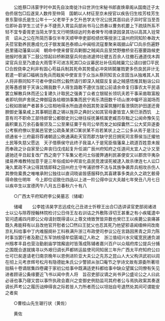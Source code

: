 <!-- { "loadSidebar": true } -->
　　公姓蔡□讳蒙字时中其先自汝南徙汴曰世洪仕宋秘书郎直焕章阁从国南迁子太伯侨居包□后遂吴人数传至仲简　国朝以人材征至京未授官以疾告归生桂芳桂芳生景东娶徐氏是生公年十一父老举于乡乞升邑学太守况公抚其首曰此子异时官当至吾位即补县学生三试于乡不捷贡入冑监兵部尚书马公昂奏以曹务机要上下疏牍所系不轻不宜专委胥吏当简太学生文行明慎综达时务者俾专司缮录因录其功以高其入铨常资　诏从之公在所简历事仅半年天顺甲申吏部校绩优等授浙江温州府同知阶奉政大夫莅官勤养民惠成化戊子银发属邑泰顺山中闽栝流寇羣聚来刼据山矿□兵杀伤遍野邑里骚动藩臬以闻　朝命中使来督官兵剿御之贼闻兵且至焚野撤桥垒石塞要路候吏驰报时夜漏下二鼓公惊起曰桥断路窒兵何由进遽帅壮徤五百余人往撤石通道伐木舆梁官兵旦至乃渡会大雨雪不可进冻死其□众议募民壮补伍捣贼巢宂公请曰彼□平民□合觊侥幸之利非有固心苟益兵制其死命其势蹙必冲突转鬬屠戮更多伤良民非计无若遣一职谕□福祸当免兵而戢矣中使宣言于众当从蔡同知言众言固当从独难其人其人将非蔡同知不可者中使曰然公毅然请行即深入贼窟反复谕之贼感悟推其魁诣公曰民等愚惑冒于天诛公赐我数千人得生路敢不遵伏当就公前请余命复归事农太平民语罢立解散兵休而还公复建久计取民之强勇丁众者立银赋长领坑夫若干事采凿取富殷者即坑侧庐舍居之俾御寇各给粮饷事集而民宁焉乐清田数千顷山潦冲囓坏沮洳场而公税如故破产者甚多公往相地得水所由道命因其势浚渠筑塍时畜泄慎防护田遂还膏腴御史藩臬咸上其事朝廷嘉之锡以旌异之典封父如其官母妻皆宜人癸巳浙西饥　上意有司不职命工部侍郎曾公都御史刘公继往绥抚兼核属吏臧否存黜之公闻命豫矢见画积粟五万余石备赈贷及二公至果征粟于有司公举而发之如探囊然二公大奖异遂委公考察府僚以至属邑官吏公疏条某贤□某状某不肖若某状上之二公多从焉于是注公绩通省十三府最将荐诸朝适公秩通满赴天官而郡方缺守民日拥宪司言蔡侯当迁擢他土民等失慈父愿达　天子借蔡侯守此终子我温人于是宪臣偕藩臬上疏道百姓意未报而奉政之讣自家至公奔丧归戊戌起复升任湖广辰州府知府之任道间太宜人之讣又至遽驰还辛丑起复改广西之南宁下车集父老问土俗援弊通利民甚便安又以郡庶华夷杂揉易养难教特加意于是三年俗成如中邦宣化县民竞渡误死被逮入故杀律连七人讼□淹久累政不决公得其情即释之田州府土守岑浦骄悖不法与其族争袭弄兵相攻杀伤人其僚佐槖畏之唯唯承附公独往以直词晓谕皆感服释仇其喜建事多类此久之疏乞骸骨得命致仕明年　今上即位诏致仕四品以上进一阶公得中议大夫越七年癸丑八月七日以疾卒生以宣德丙午八月五日春秋六十有八 

　　○广西太平府知府李公昊墓志（储巏） 

　　储巏 
　　公李姓讳昊字志远成化己丑进士忻穆王出合□选讲读官吏部阅诸进士以公与除荐授翰林院检讨公日侍王左右训诂之外敷陈谆切王甚重之有小疾辄遣中官问遗甫四月即公父母请封既得请以上尊文绮致贺皆异数也癸巳王以疾薨公哀痛甚既久弗能释有以且改他官开慰者公□然曰王犹父也忍其死乃他望邪语闻缙绅间改南京礼科给事中丁内难服阕补工科秩满升浙江布政使司参议公在言路因黑青之异力陈时事当罢行者及勘辽东军饷核侵牟偿匮竭辽人称之　浙江值绍兴水灾辄宽民逋负湖州剏孝丰县也营治勤剧庙学馆廨逾时皆落成陈辅者嘉兴百户以众刼府库公提兵分捕之围既合遂就擒寻以外艰归调长芦都转运盐使司同知居三年升广西太平府知府公曰仕可巳矣遂请老归南京晚年以恩例进阶亚大夫公之先苏之昆山人大父构洪武初以闾在彻上元考彦辉号松月有隐德妣朱氏公少警颕从张□庵节之学诗文故有源委所著坦拙稿十卷谪居集四卷藏于家初公给事中既满适吏科都给事中缺众望属公同僚有矢见进者顾诬公夤缘要近飞书以闻中贵人将　旨召吏部议谪之尚书尹公盛论公之人曰此必诬也事乃寝又尝以事忤执政会嘉兴之变御史例劾监司其府者公与焉执政案其奏遂调长芦考公之履历诎伸得丧之际若皆人力所者而公以坦拙自号退然处其间可谓能安之者矣 

　　○曹桂山先生琚行状（黄佐） 

　　黄佐 
